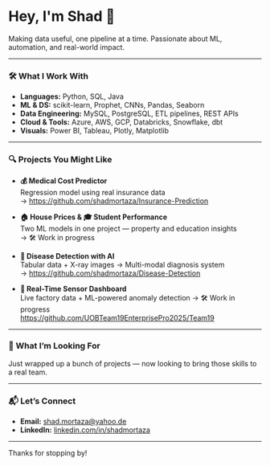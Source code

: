 # Hey, I'm Shad 👋

Making data useful, one pipeline at a time. Passionate about ML, automation, and real-world impact.

---

### 🛠️ What I Work With

- **Languages:** Python, SQL, Java  
- **ML & DS:** scikit-learn, Prophet, CNNs, Pandas, Seaborn  
- **Data Engineering:** MySQL, PostgreSQL, ETL pipelines, REST APIs  
- **Cloud & Tools:** Azure, AWS, GCP, Databricks, Snowflake, dbt 
- **Visuals:** Power BI, Tableau, Plotly, Matplotlib  

---

### 🔍 Projects You Might Like

- **💰 Medical Cost Predictor**  
  Regression model using real insurance data  
  → https://github.com/shadmortaza/Insurance-Prediction

- **🏠 House Prices & 🎓 Student Performance**  
  Two ML models in one project — property and education insights  
  → 🛠️ Work in progress 

- **🧠 Disease Detection with AI**  
  Tabular data + X-ray images → Multi-modal diagnosis system  
  → https://github.com/shadmortaza/Disease-Detection

- **📡 Real-Time Sensor Dashboard**  
  Live factory data + ML-powered anomaly detection
  → 🛠️ Work in progress  
  https://github.com/UOBTeam19EnterprisePro2025/Team19 

---

### 🎯 What I’m Looking For

Just wrapped up a bunch of projects — now looking to bring those skills to a real team.

---

### 📬 Let’s Connect

- **Email:** shad.mortaza@yahoo.de  
- **LinkedIn:** [linkedin.com/in/shadmortaza](https://linkedin.com/in/shadmortaza)  

---

Thanks for stopping by!


<!--
**shadmortaza/shadmortaza** is a ✨ _special_ ✨ repository because its `README.md` (this file) appears on your GitHub profile.

Here are some ideas to get you started:

- 🔭 I’m currently working on ...
- 🌱 I’m currently learning ...
- 👯 I’m looking to collaborate on ...
- 🤔 I’m looking for help with ...
- 💬 Ask me about ...
- 📫 How to reach me: ...
- 😄 Pronouns: ...
- ⚡ Fun fact: ...
-->
